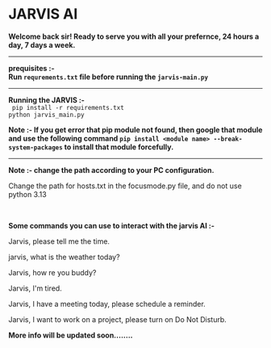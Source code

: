# JARVIS AI

<b>Welcome back sir! Ready to serve you with all your prefernce, 24 hours a day, 7 days a week.</b>

<hr>

<b>prequisites :-</b> <br>
<b>Run ```requrements.txt``` file before running the ```jarvis-main.py``` </b> <br>
<hr>

<b>Running the JARVIS :-</b> <br>
``` pip install -r requirements.txt``` <br>
```python jarvis_main.py``` <br>

<b>Note :- If you get error that pip module not found, then google that module and use the following command ```pip install <module name> --break-system-packages``` to install that module forcefully.</b>

<hr>

<b>Note :- change the path according to your PC configuration.</b><br>
<p>Change the path for hosts.txt in the focusmode.py file, and do not use python 3.13</p> <br>

<b>Some commands you can use to interact with the jarvis AI :- </b> <br>
<p>Jarvis, please tell me the time.</p>
<p>jarvis, what is the weather today?</p>
<p>Jarvis, how re you buddy?</p>
<p>Jarvis, I'm tired.</p>
<p>Jarvis, I have a meeting today, please schedule a reminder.</p>
<p>Jarvis, I want to work on a project, please turn on Do Not Disturb.</p>



<b>More info will be updated soon........</b>
